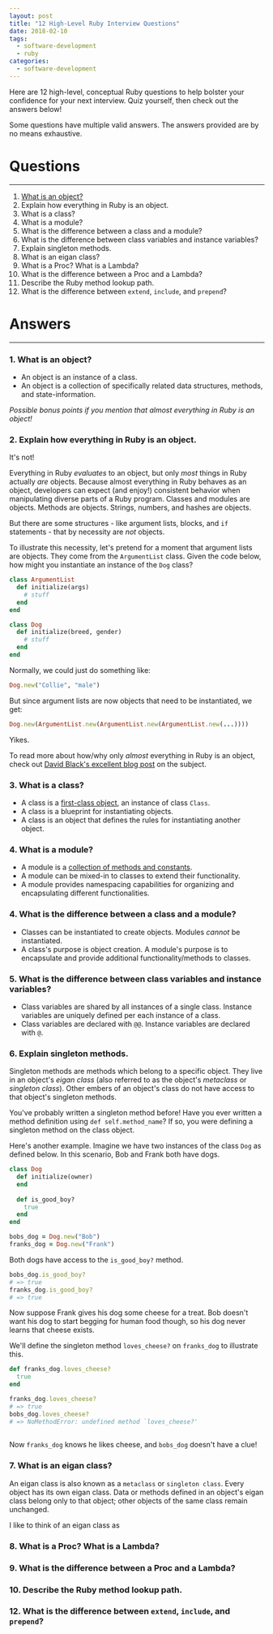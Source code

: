 ```yaml
---
layout: post
title: "12 High-Level Ruby Interview Questions" 
date: 2018-02-10
tags:
  - software-development
  - ruby
categories:
  - software-development
---
```


Here are 12 high-level, conceptual Ruby questions to help bolster your confidence for your next interview. Quiz yourself, then check out the answers below! 

Some questions have multiple valid answers. The answers provided are by no means exhaustive.

# Questions
___
1. [What is an object?](#1-what-is-an-object)
2. Explain how everything in Ruby is an object.
3. What is a class?
4. What is a module?
4. What is the difference between a class and a module?
5. What is the difference between class variables and instance variables?
6. Explain singleton methods.
7. What is an eigan class?
8. What is a Proc? What is a Lambda?
9. What is the difference between a Proc and a Lambda?
10. Describe the Ruby method lookup path.
12. What is the difference between `extend`, `include`, and `prepend`?

# Answers
___
### 1. What is an object?
* An object is an instance of a class.
* An object is a collection of specifically related data structures, methods, and state-information.

*Possible bonus points if you mention that almost everything in Ruby is an object!*
### 2. Explain how everything in Ruby is an object.
It's not!

Everything in Ruby *evaluates* to an object, but only *most* things in Ruby actually *are* objects. Because almost everything in Ruby behaves as an object, developers can expect (and enjoy!) consistent behavior when manipulating diverse parts of a Ruby program. Classes and modules are objects. Methods are objects. Strings, numbers, and hashes are objects.

But there are some structures - like argument lists, blocks, and `if` statements - that by necessity are *not* objects.

To illustrate this necessity, let's pretend for a moment that argument lists are objects. They come from the `ArgumentList` class. Given the code below, how might you instantiate an instance of the `Dog` class?

```ruby
class ArgumentList
  def initialize(args)
    # stuff
  end
end

class Dog
  def initialize(breed, gender)
    # stuff
  end
end
``` 

Normally, we could just do something like:

```ruby
Dog.new("Collie", "male")
```

But since argument lists are now objects that need to be instantiated, we get:

```ruby
Dog.new(ArgumentList.new(ArgumentList.new(ArgumentList.new(...))))
```

Yikes.

To read more about how/why only *almost* everything in Ruby is an object, check out [David Black's excellent blog post](http://rubylearning.com/blog/2010/09/27/almost-everything-is-an-object-and-everything-is-almost-an-object/) on the subject.

### 3. What is a class?
* A class is a [first-class object](http://ruby-doc.org/core-2.2.0/Class.html), an instance of class `Class`.
* A class is a blueprint for instantiating objects.
* A class is an object that defines the rules for instantiating another object.

### 4. What is a module?
* A module is a [collection of methods and constants](http://ruby-doc.org/core-2.2.0/Module.html). 
* A module can be mixed-in to classes to extend their functionality.
* A module provides namespacing capabilities for organizing and encapsulating different functionalities.

### 4. What is the difference between a class and a module?
* Classes can be instantiated to create objects. Modules *cannot* be instantiated.
* A class's purpose is object creation. A module's purpose is to encapsulate and provide additional functionality/methods to classes.

### 5. What is the difference between class variables and instance variables?
* Class variables are shared by all instances of a single class. Instance variables are uniquely defined per each instance of a class.
* Class variables are declared with `@@`. Instance variables are declared with `@`.
 
### 6. Explain singleton methods.
Singleton methods are methods which belong to a specific object. They live in an object's *eigan class* (also referred to as the object's *metaclass* or *singleton class*). Other embers of an object's class do not have access to that object's singleton methods.

You've probably written a singleton method before! Have you ever written a method definition using `def self.method_name`?  If so, you were defining a singleton method on the class object.

Here's another example. Imagine we have two instances of the class `Dog` as defined below. In this scenario, Bob and Frank both have dogs.

```ruby
class Dog
  def initialize(owner)
  end
  
  def is_good_boy?
    true
  end
end

bobs_dog = Dog.new("Bob")
franks_dog = Dog.new("Frank")
```
Both dogs have access to the `is_good_boy?` method.

```ruby
bobs_dog.is_good_boy?
# => true
franks_dog.is_good_boy?
# => true 
```
Now suppose Frank gives his dog some cheese for a treat. Bob doesn't want his dog to start begging for human food though, so his dog never learns that cheese exists. 

We'll define the singleton method `loves_cheese?` on `franks_dog` to illustrate this.

```ruby
def franks_dog.loves_cheese?
  true
end

franks_dog.loves_cheese?
# => true
bobs_dog.loves_cheese?
# => NoMethodError: undefined method `loves_cheese?'
 
```
Now `franks_dog` knows he likes cheese, and `bobs_dog` doesn't have a clue!

### 7. What is an eigan class?
An eigan class is also known as a `metaclass` or `singleton class`. Every object has its own eigan class. Data or methods defined in an object's eigan class belong only to that object; other objects of the same class remain unchanged.

I like to think of an eigan class as
### 8. What is a Proc? What is a Lambda?
### 9. What is the difference between a Proc and a Lambda?
### 10. Describe the Ruby method lookup path.
### 12. What is the difference between `extend`, `include`, and `prepend`?
